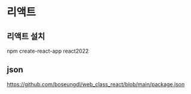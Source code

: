 # 리액트

## 리액트 설치
npm create-react-app react2022

## json
https://github.com/boseungdl/web_class_react/blob/main/package.json